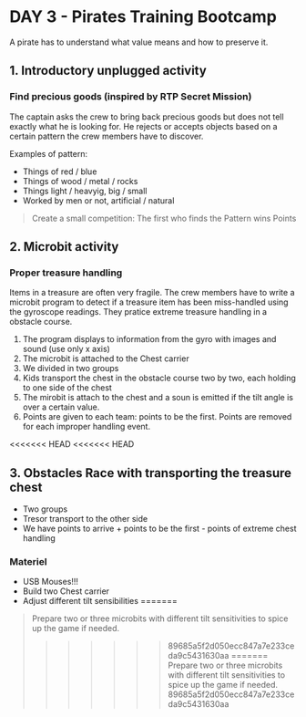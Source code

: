 # DAY 3 - Pirates Training Bootcamp

A pirate has to understand what value means and how to preserve it.

## 1. Introductory unplugged activity 

### Find precious goods (inspired by RTP Secret Mission)

The captain asks the crew to bring back precious goods but does not tell exactly what he is looking for. 
He rejects or accepts objects based on a certain pattern the crew members have to discover.

Examples of pattern: 
- Things of red / blue
- Things of wood /  metal / rocks
- Things light / heavyig, big / small
- Worked by men or not, artificial / natural

> Create a small competition: The first who finds the Pattern wins Points

## 2. Microbit activity

### Proper treasure handling

Items in a treasure are often very fragile. The crew members have to write a microbit program to detect if a treasure item has been miss-handled using the gyroscope readings. They pratice extreme treasure handling in a obstacle course.

1) The program displays to information from the gyro with images and sound (use only x axis)
2) The microbit is attached to the Chest carrier
3) We divided in two groups
4) Kids transport the chest in the obstacle course two by two, each holding to one side of the chest
5) The mirobit is attach to the chest and a soun is emitted if the tilt angle is over a certain value.
6) Points are given to each team: points to be the first. Points are removed for each improper handling event.

<<<<<<< HEAD
<<<<<<< HEAD
## 3. Obstacles Race with transporting the treasure chest

- Two groups
- Tresor transport to the other side
- We have points to arrive + points to be the first - points of extreme chest handling

### Materiel
- USB Mouses!!!
- Build two Chest carrier
- Adjust different tilt sensibilities
=======
> Prepare two or three microbits with different tilt sensitivities to spice up the game if needed.
>>>>>>> 89685a5f2d050ecc847a7e233ceda9c5431630aa
=======
> Prepare two or three microbits with different tilt sensitivities to spice up the game if needed.
>>>>>>> 89685a5f2d050ecc847a7e233ceda9c5431630aa
